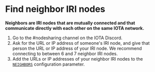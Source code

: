 # Find neighbor IRI nodes

**Neighbors are IRI nodes that are mutually connected and that communicate directly with each other on the same IOTA network.**

1. Go to the #nodesharing channel on the IOTA Discord.
2. Ask for the URL or IP address of someone's IRI node, and give that person the URL or IP address of your IRI node. We recommend connecting to between 6 and 7 neighbor IRI nodes.
3. Add the URLs or IP addresses of your neighbor IRI nodes to the [`NEIGHBORS`](references/iri-configuration-options.md#neighbors) configuration parameter.
